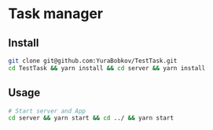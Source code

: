 # Task manager

## Install

```sh
git clone git@github.com:YuraBobkov/TestTask.git
cd TestTask && yarn install && cd server && yarn install
```

## Usage

```sh
# Start server and App
cd server && yarn start && cd ../ && yarn start

```
